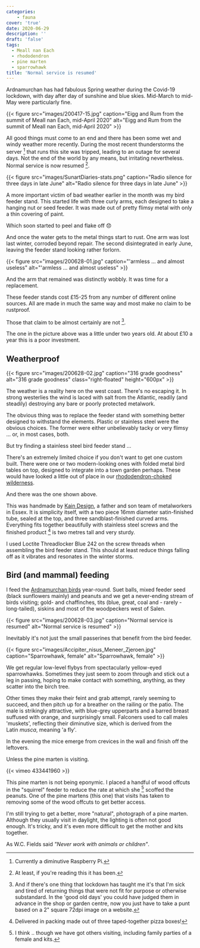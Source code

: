 ```yaml
---
categories: 
    - fauna
cover: 'true'
date: 2020-06-29
description: ''
draft: 'false'
tags:
  - Meall nan Each
  - rhododendron
  - pine marten
  - sparrowhawk
title: 'Normal service is resumed'
---
```


Ardnamurchan has had fabulous Spring weather during the Covid-19 lockdown, with day after day of sunshine and blue skies. Mid-March to mid-May were particularly fine.

{{< figure src="images/200417-15.jpg" caption="Eigg and Rum from the summit of Meall nan Each, mid-April 2020" alt="Eigg and Rum from the summit of Meall nan Each, mid-April 2020" >}}

All good things must come to an end and there has been some wet and windy weather more recently. During the most recent thunderstorms the server [^1] that runs this site was tripped, leading to an outage for several days. Not the end of the world by any means, but irritating nevertheless. Normal service is now resumed [^2].

{{< figure src="images/SunartDiaries-stats.png" caption="Radio silence for three days in late June" alt="Radio silence for three days in late June" >}}

A more important victim of bad weather earlier in the month was my bird feeder stand. This started life with three curly arms, each designed to take a hanging nut or seed feeder. It was made out of pretty flimsy metal with only a thin covering of paint.

Which soon started to peel and flake off :disappointed:

And once the water gets to the metal things start to rust. One arm was lost last winter, corroded beyond repair. The second disintegrated in early June, leaving the feeder stand looking rather forlorn.

{{< figure src="images/200628-01.jpg" caption="'armless ... and almost useless" alt="'armless ... and almost useless" >}}

And the arm that remained was distinctly wobbly. It was time for a replacement.

These feeder stands cost £15-25 from any number of different online sources. All are made in much the same way and most make no claim to be rustproof.

Those that claim to be almost certainly are not [^3].

The one in the picture above was a little under two years old. At about £10 a year this is a poor investment.

## Weatherproof

{{< figure src="images/200628-02.jpg" caption="316 grade goodness" alt="316 grade goodness" class="right-floated" height="600px" >}}

The weather is a reality here on the west coast. There's no escaping it. In strong westerlies the wind is laced with salt from the Atlantic, readily (and steadily) destroying any bare or poorly protected metalwork.

The obvious thing was to replace the feeder stand with something better designed to withstand the elements. Plastic or stainless steel were the obvious choices. The former were either unbelievably tacky or very flimsy ... or, in most cases, both.

But try finding a stainless steel bird feeder stand ...

There's an extremely limited choice if you don't want to get one custom built. There were one or two modern-looking ones with folded metal bird tables on top, designed to integrate into a town garden perhaps. These would have looked a little out of place in our [rhododendron-choked wilderness](/2019/01/triffids/).

And there was the one shown above.

This was handmade by [Kain Design](https://www.kaindesign.co.uk/), a father and son team of metalworkers in Essex. It is simplicity itself, with a two piece 16mm diameter satin-finished tube, sealed at the top, and three sandblast-finished curved arms. Everything fits together beautifully with stainless steel screws and the finished product [^4] is two metres tall and very sturdy.

I used Loctite Threadlocker Blue 242 on the screw threads when assembling the bird feeder stand. This should at least reduce things falling off as it vibrates and resonates in the winter storms.

## Bird (and mammal) feeding

I feed the [Ardnamurchan birds](/2019/06/the-birds-of-ardnamurchan/) year-round. Suet balls, mixed feeder seed (black sunflowers mainly) and peanuts and we get a never-ending stream of birds visiting; gold- and chaffinches, tits (blue, great, coal and - rarely - long-tailed), siskins and most of the woodpeckers west of Salen.

{{< figure src="images/200628-03.jpg" caption="Normal service is resumed" alt="Normal service is resumed" >}}

Inevitably it's not just the small passerines that benefit from the bird feeder.

{{< figure src="images/Accipiter_nisus_Meneer_Zjeroen.jpg" caption="Sparrowhawk, female" alt="Sparrowhawk, female" >}}

We get regular low-level flybys from spectacularly yellow-eyed sparrowhawks. Sometimes they just seem to zoom through and stick out a leg in passing, hoping to make contact with something, anything, as they scatter into the birch tree.

Other times they make their feint and grab attempt, rarely seeming to succeed, and then pitch up for a breather on the railing or the patio. The male is strikingly attractive, with blue-grey upperparts and a barred breast suffused with orange, and surprisingly small. Falconers used to call males 'muskets', reflecting their diminutive size, which is derived from the Latin _musca_, meaning 'a fly'.

In the evening the mice emerge from crevices in the wall and finish off the leftovers.

Unless the pine marten is visiting.

{{< vimeo 433441960 >}}

This pine marten is not being eponymic. I placed a handful of wood offcuts in the "squirrel" feeder to reduce the rate at which she [^5] scoffed the peanuts. One of the pine martens (this one) that visits has taken to removing some of the wood offcuts to get better access.

I'm still trying to get a better, more "natural", photograph of a pine marten. Although they usually visit in daylight, the lighting is often not good enough. It's tricky, and it's even more difficult to get the mother and kits together.

As W.C. Fields said _"Never work with animals or children"_.

[^1]:	Currently a diminutive Raspberry Pi.
[^2]:	At least, if you're reading this it has been.
[^3]:	And if there's one thing that lockdown has taught me it's that I'm sick and tired of returning things that were not fit for purpose or otherwise substandard. In the 'good old days' you could have judged them in advance in the shop or garden centre, now you just have to take a punt based on a 2" square 72dpi image on a website.
[^4]:	Delivered in packing made out of three taped-together pizza boxes!
[^5]:	I think .. though we have got others visiting, including family parties of a female and kits.
